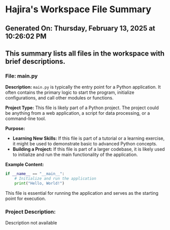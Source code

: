 # Hajira's Workspace File Summary
## Generated On: Thursday, February 13, 2025 at 10:26:02 PM
This summary lists all files in the workspace with brief descriptions.
---
### File: main.py

**Description:**
`main.py` is typically the entry point for a Python application. It often contains the primary logic to start the program, initialize configurations, and call other modules or functions.

**Project Type:**
This file is likely part of a Python project. The project could be anything from a web application, a script for data processing, or a command-line tool.

**Purpose:**
- **Learning New Skills:** If this file is part of a tutorial or a learning exercise, it might be used to demonstrate basic to advanced Python concepts.
- **Building a Project:** If this file is part of a larger codebase, it is likely used to initialize and run the main functionality of the application.

**Example Content:**
```python
if __name__ == "__main__":
    # Initialize and run the application
    print("Hello, World!")
```

This file is essential for running the application and serves as the starting point for execution. 
### Project Description:
 Description not available
